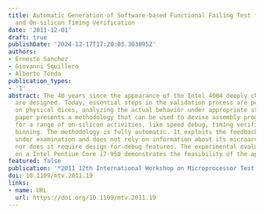 ```yaml
---
title: Automatic Generation of Software-based Functional Failing Test for Speed Debug
  and On-silicon Timing Verification
date: '2011-12-01'
draft: true
publishDate: '2024-12-17T17:20:03.303095Z'
authors:
- Ernesto Sanchez
- Giovanni Squillero
- Alberto Tonda
publication_types:
- '1'
abstract: The 40 years since the appearance of the Intel 4004 deeply changed how microprocessors
  are designed. Today, essential steps in the validation process are performed relying
  on physical dices, analyzing the actual behavior under appropriate stimuli. This
  paper presents a methodology that can be used to devise assembly programs suitable
  for a range of on-silicon activities, like speed debug, timing verification or speed
  binning. The methodology is fully automatic. It exploits the feedback from the microprocessor
  under examination and does not rely on information about its microarchitecture,
  nor does it require design-for-debug features. The experimental evaluation performed
  on a Intel Pentium Core i7-950 demonstrates the feasibility of the approach.
featured: false
publication: '*2011 12th International Workshop on Microprocessor Test and Verification*'
doi: 10.1109/mtv.2011.19
links:
- name: URL
  url: https://doi.org/10.1109/mtv.2011.19
---
```



